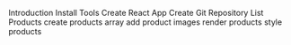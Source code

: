 <!-- @format -->

Introduction
Install Tools
Create React App
Create Git Repository
List Products
create products array
add product images
render products
style products
